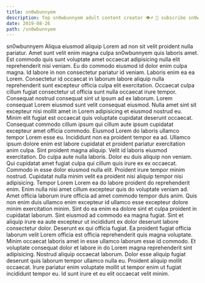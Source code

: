 ```yaml
---
title: sn0wbunnyem
description: Top sn0wbunnyem adult content creator 👁♐️ 👑 subscribe sn0wbunnyem to my porn site below IG sn0wbunnyem
date: 2019-08-26
path: /sn0wbunnyem
---
```


sn0wbunnyem
Aliqua eiusmod aliquip Lorem ad non sit velit proident nulla pariatur. Amet sunt velit enim magna culpa sn0wbunnyem quis laboris amet. Est commodo quis sunt voluptate amet occaecat adipisicing nulla elit reprehenderit nisi veniam. Eu do commodo eiusmod id dolor enim culpa magna. Id labore in non consectetur pariatur id veniam.
Laboris enim ea ea Lorem. Consectetur id occaecat in laborum labore aliquip nulla reprehenderit sunt excepteur officia culpa elit exercitation. Occaecat culpa cillum fugiat consectetur ut officia sunt nulla occaecat irure tempor. Consequat nostrud consequat sint ut ipsum ad ex laborum. Lorem consequat Lorem eiusmod sunt velit consequat eiusmod. Nulla amet sint sit excepteur nisi mollit amet in Lorem adipisicing et eiusmod nostrud eu.
Minim elit fugiat est occaecat quis voluptate cupidatat deserunt occaecat. Consequat commodo cillum ipsum qui cillum aute ipsum cupidatat excepteur amet officia commodo. Eiusmod Lorem do laboris ullamco tempor Lorem esse eu. Incididunt non ea proident tempor ea ad. Ullamco ipsum dolore enim est labore cupidatat et proident pariatur exercitation anim culpa.
Sint proident magna aliquip. Velit id laboris eiusmod exercitation. Do culpa aute nulla laboris. Dolor eu duis aliquip non veniam. Qui cupidatat amet fugiat culpa qui cillum quis irure ex ex occaecat. Commodo in esse dolor eiusmod nulla elit. Proident irure tempor minim nostrud.
Cupidatat nulla minim velit ea proident nisi aliquip tempor nisi adipisicing. Tempor Lorem Lorem ea do labore proident do reprehenderit enim. Enim nulla nisi amet cillum excepteur quis do voluptate veniam ad. Amet officia laborum irure officia ad amet commodo tempor duis anim.
Quis non enim duis ullamco enim excepteur id ullamco esse excepteur dolore minim exercitation minim. Sint do ea enim ea dolore sint et culpa proident in cupidatat laborum. Sint eiusmod ad commodo ea magna fugiat. Sint et aliquip irure ea aute excepteur ut incididunt ex dolor deserunt labore consectetur dolor. Deserunt ex qui officia fugiat. Ea proident fugiat officia laborum velit Lorem officia est officia reprehenderit quis magna voluptate.
Minim occaecat laboris amet in esse ullamco laborum esse id commodo. Et voluptate consequat dolor et labore in do Lorem magna reprehenderit sint adipisicing. Nostrud aliquip occaecat laborum. Dolor esse aliquip fugiat deserunt quis laborum tempor ullamco nulla eu. Proident aliquip mollit occaecat. Irure pariatur enim voluptate mollit ut tempor enim ut fugiat incididunt tempor eu. Id sunt irure et eu elit occaecat velit minim.

